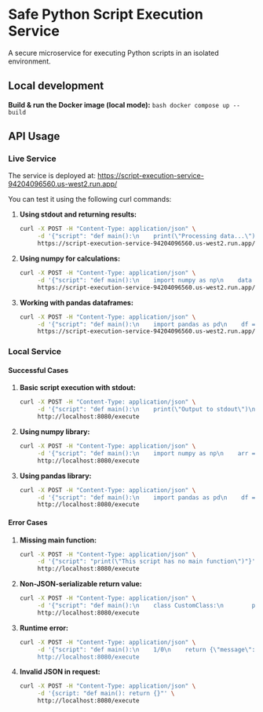 # Safe Python Script Execution Service

A secure microservice for executing Python scripts in an isolated environment.

## Local development

  **Build & run the Docker image (local mode):**
    ```bash
    docker compose up --build 
    ```
    
## API Usage

### Live Service

The service is deployed at: https://script-execution-service-94204096560.us-west2.run.app/

You can test it using the following curl commands:

1. **Using stdout and returning results:**
   ```bash
   curl -X POST -H "Content-Type: application/json" \
        -d '{"script": "def main():\n    print(\"Processing data...\")\n    data = [1, 2, 3, 4, 5]\n    print(f\"Sum: {sum(data)}\")\n    return {\"result\": sum(data), \"length\": len(data)}"}' \
        https://script-execution-service-94204096560.us-west2.run.app/execute
   ```

2. **Using numpy for calculations:**
   ```bash
   curl -X POST -H "Content-Type: application/json" \
        -d '{"script": "def main():\n    import numpy as np\n    data = np.array([1, 2, 3, 4, 5])\n    return {\"mean\": float(np.mean(data)), \"sum\": int(np.sum(data)), \"std\": float(np.std(data))}"}' \
        https://script-execution-service-94204096560.us-west2.run.app/execute
   ```

3. **Working with pandas dataframes:**
   ```bash
   curl -X POST -H "Content-Type: application/json" \
        -d '{"script": "def main():\n    import pandas as pd\n    df = pd.DataFrame({\"A\": [1, 2, 3], \"B\": [4, 5, 6]})\n    return {\"description\": df.describe().to_dict(), \"column_sum\": df.sum().to_dict()}"}' \
        https://script-execution-service-94204096560.us-west2.run.app/execute
   ```

### Local Service

#### Successful Cases

1. **Basic script execution with stdout:**
   ```bash
   curl -X POST -H "Content-Type: application/json" \
        -d '{"script": "def main():\n    print(\"Output to stdout\")\n    return {\"message\": \"Hello from script!\"}"}' \
        http://localhost:8080/execute
   ```


2. **Using numpy library:**
   ```bash
   curl -X POST -H "Content-Type: application/json" \
        -d '{"script": "def main():\n    import numpy as np\n    arr = np.array([1, 2, 3])\n    return {\"sum\": int(np.sum(arr)), \"mean\": float(np.mean(arr))}"}' \
        http://localhost:8080/execute
   ```

3. **Using pandas library:**
   ```bash
   curl -X POST -H "Content-Type: application/json" \
        -d '{"script": "def main():\n    import pandas as pd\n    df = pd.DataFrame({\"A\": [1, 2, 3], \"B\": [4, 5, 6]})\n    return {\"columns\": list(df.columns), \"shape\": list(df.shape)}"}' \
        http://localhost:8080/execute
   ```

#### Error Cases

1. **Missing main function:**
   ```bash
   curl -X POST -H "Content-Type: application/json" \
        -d '{"script": "print(\"This script has no main function\")"}' \
        http://localhost:8080/execute
   ```


2. **Non-JSON-serializable return value:**
   ```bash
   curl -X POST -H "Content-Type: application/json" \
        -d '{"script": "def main():\n    class CustomClass:\n        pass\n    return CustomClass()"}' \
        http://localhost:8080/execute
   ```

3. **Runtime error:**
   ```bash
   curl -X POST -H "Content-Type: application/json" \
        -d '{"script": "def main():\n    1/0\n    return {\"message\": \"This won't execute\"}"}' \
        http://localhost:8080/execute
   ```

4. **Invalid JSON in request:**
   ```bash
   curl -X POST -H "Content-Type: application/json" \
        -d '{script: "def main(): return {}"' \
        http://localhost:8080/execute
   ```
